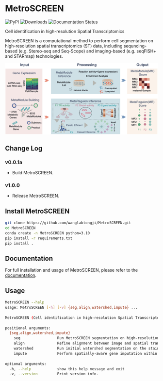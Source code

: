 # MetroSCREEN

![PyPI](https://img.shields.io/pypi/v/MetroSCREEN)
![Downloads](https://pepy.tech/badge/MetroSCREEN)
![Documentation Status](https://readthedocs.org/projects/MetroSCREEN/badge/?version=latest)

Cell identification in high-resolution Spatial Transcriptomics

MetroSCREEN is a computational method to perform cell segmentation on high-resolution spatial transcriptomics (ST) data, including sequncing-based (e.g. Stereo-seq and Seq-Scope) and imaging-based (e.g. seqFISH+ and STARmap) technologies.

![avatar](docs/_static/img/MetroSCREEN_framework.png)

## Change Log
### v0.0.1a
* Build MetroSCREEN.
### v1.0.0
* Release MetroSCREEN.


## Install MetroSCREEN
```bash
git clone https://github.com/wanglabtongji/MetroSCREEN.git
cd MetroSCREEN
conda create -n MetroSCREEN python=3.10
pip install -r requirements.txt
pip install .
```

## Documentation
For full installation and usage of MetroSCREEN, please refer to the [documentation](https://MetroSCREEN.readthedocs.io/en/latest/).

## Usage
```bash
MetroSCREEN --help
usage: MetroSCREEN [-h] [-v] {seg,align,watershed,impute} ...

MetroSCREEN (Cell identification in high-resolution Spatial Transcriptomics) is a cell segmentation tool for high-resolution spatial transcriptomics.

positional arguments:
  {seg,align,watershed,impute}
    seg                 Run MetroSCREEN segmentation on high-resolution spatial transcriptomics.
    align               Refine alignment between image and spatial transcriptomics.
    watershed           Run initial watershed segmentation on the staining image.
    impute              Perform spatially-aware gene imputation within each cluster.

optional arguments:
  -h, --help            show this help message and exit
  -v, --version         Print version info.
```
